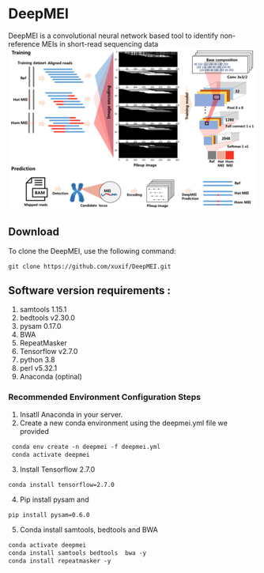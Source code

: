 # DeepMEI
DeepMEI is a convolutional neural network based tool to identify non-reference MEIs in short-read sequencing data
<br/>
![This is an image](https://github.com/xuxif/DeepMEI/blob/main/workflow.png)
<br/>
## Download<br/>
To clone the DeepMEI, use the following command:<br/>
```
git clone https://github.com/xuxif/DeepMEI.git
```
##
## Software version requirements : <br />
1. samtools 1.15.1<br />
2. bedtools v2.30.0<br />
3. pysam 0.17.0<br />
4. BWA<br />
5. RepeatMasker<br />
6. Tensorflow v2.7.0<br />
7. python 3.8<br />
8. perl v5.32.1<br />
9. Anaconda (optinal)<br />
### Recommended Environment Configuration Steps
1. Insatll Anaconda in your server.
2. Create a new conda environment using the deepmei.yml file we provided
 ```
  conda env create -n deepmei -f deepmei.yml
  conda activate deepmei
 ```
3. Install Tensorflow 2.7.0
 ```
 conda install tensorflow=2.7.0
 ```
4. Pip install pysam and 
 ```
 pip install pysam=0.6.0
 ```
5. Conda install samtools, bedtools and BWA
  ```
  conda activate deepmei
  conda install samtools bedtools  bwa -y
  conda install repeatmasker -y
  ```

</br>
